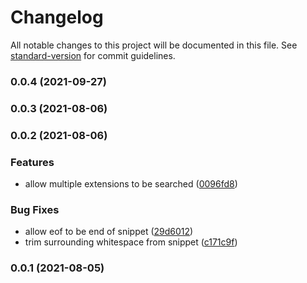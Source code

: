# Changelog

All notable changes to this project will be documented in this file. See [standard-version](https://github.com/conventional-changelog/standard-version) for commit guidelines.

### 0.0.4 (2021-09-27)

### 0.0.3 (2021-08-06)

### 0.0.2 (2021-08-06)

### Features

- allow multiple extensions to be searched ([0096fd8](https://github.com/nitrictech/snippy/commit/0096fd8fe323ac743de1d2a5470491d1dc5ea80c))

### Bug Fixes

- allow eof to be end of snippet ([29d6012](https://github.com/nitrictech/snippy/commit/29d6012c9bbe2dae77899653d63d699ed858702e))
- trim surrounding whitespace from snippet ([c171c9f](https://github.com/nitrictech/snippy/commit/c171c9f95b7bc468e390e266bd1506eb08bc14e9))

### 0.0.1 (2021-08-05)
